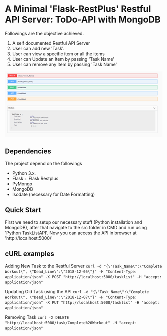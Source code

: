# A Minimal 'Flask-RestPlus' Restful API Server: ToDo-API with MongoDB

Followings are the objective achieved.

1. A self documented Restful API Server
2. User can add new 'Task'.
3. User can view a specific item or all the items
4. User can Update an Item by passing 'Task Name'
5. User can remove any item by passing 'Task Name'


 ![Server layout](/images/restful_server.PNG)
 
 ## Dependencies
 The project depend on the followings
 
   * Python 3.x. 
   * Flask + Flask Restplus
   * PyMongo
   * MongoDB
   * Isodate (necessary for Date Formatting)
  
## Quick Start
First we need to setup our necessary stuff (Python installation and MongoDB), after that navigate to the src folder in CMD and run using 'Python TaskListAPI'. Now you can access the API in browser at 'http://localhost:5000/'

## cURL examples
Adding New Task to the Restful Server
 `curl -d "{\"Task_Name\":\"Complete Workout\", \"Dead_Line\":\"2018-12-05\"}" -H "Content-Type: application/json" -X POST "http://localhost:5000/tasklist" -H "accept: application/json"`

Updating Old Task using the API
`curl -d "{\"Task_Name\":\"Complete Workout\", \"Dead_Line\":\"2018-12-07\"}" -H "Content-Type: application/json" -X PUT "http://localhost:5000/tasklist" -H "accept: application/json"`

Removing Task
`curl -X DELETE "http://localhost:5000/task/Complete%20Workout" -H "accept: application/json"`
